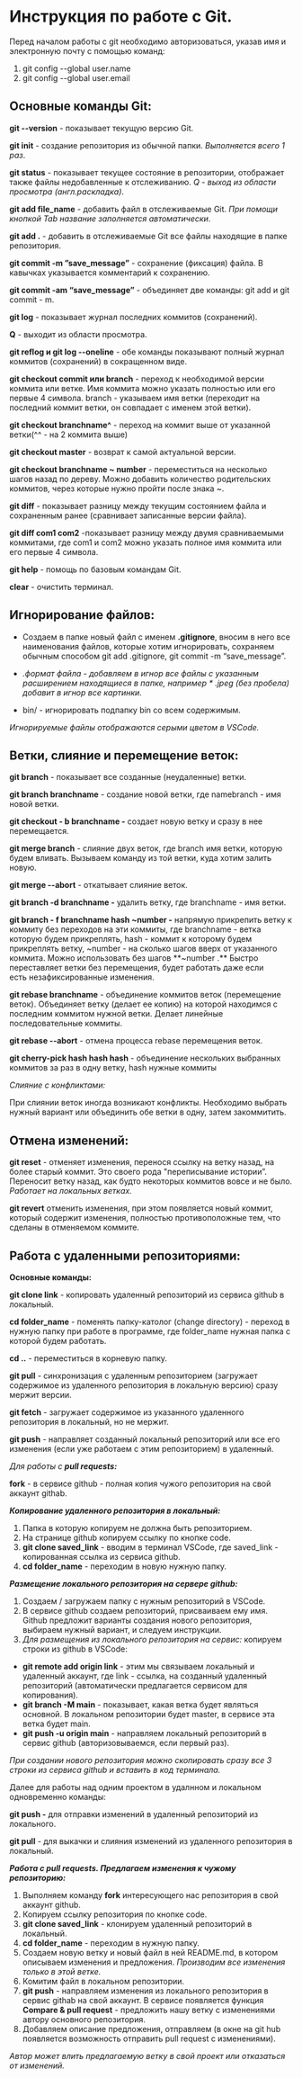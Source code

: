 # Инструкция по работе с Git. 

Перед началом работы с git необходимо авторизоваться, указав имя и электронную почту с помощью команд:
1. git config --global user.name
2. git config --global user.email

## Основные команды Git:

**git --version** - показывает текущую версию Git.

**git init** - cоздание репозитория из обычной папки. _Выполняется всего 1 раз_.

**git status** - показывает текущее состояние в репозитории, отображает также файлы недобавленные к отслеживанию. _Q  - выход из области просмотра (англ.раскладка)_.

**git add file_name** - добавить файл в отслеживаемые Git. _При помощи кнопкой Tab название заполняется автоматически_.

**git add .**  - добавить в отслеживаемые Git все файлы находящие в папке репозитория.

**git commit -m ”save_message”** - сохранение (фиксация) файла. В кавычках указывается комментарий к сохранению.

**git commit -am “save_message”** - объединяет две команды: git add и git commit - m.

**git log** - показывает журнал последних коммитов (сохранений).

**Q**  - выходит из области просмотра.

**git reflog и git log --oneline** - обе команды показывают полный журнал коммитов (сохранений) в сокращенном виде.

**git checkout commit или branch** - переход к необходимой версии коммита или ветке. Имя коммита можно указать полностью или его первые 4 символа. branch - указываем имя ветки (переходит на последний коммит ветки, он совпадает с именем этой ветки).

**git checkout branchname^** - переход на коммит выше от указанной ветки(^^ - на 2 коммита выше)

**git checkout master** - возврат к самой актуальной версии.

**git checkout branchname ~ number** - переместиться на несколько шагов назад по дереву. Можно добавить количество родительских коммитов, через которые нужно пройти после знака ~.

**git diff** - показывает разницу между текущим состоянием файла и сохраненным ранее (сравнивает записанные версии файла).

**git diff com1 com2** -показывает разницу между двумя сравниваемыми коммитами, где com1 и com2 можно указать полное имя коммита или его первые 4 символа.

**git help** - помощь по базовым командам Git.

**clear** - очистить терминал.

## Игнорирование файлов:

* Создаем в папке новый файл с именем **.gitignore**, вносим в него все наименования файлов, которые хотим игнорировать, сохраняем обычным способом git add .gitignore, git commit -m “save_message”.

*  *.формат файла - добавляем в игнор все файлы с указанным расширением находящиеся в папке, например * .jpeg (без пробела) добавит в игнор все картинки.*

* bin/  - игнорировать подпапку bin со всем содержимым.

*Игнорируемые файлы отображаются серыми цветом в VSCode.*

## Ветки, слияние и перемещение веток:

**git branch** - показывает все созданные (неудаленные) ветки.

**git branch branchname** - создание новой ветки, где namebranch - имя новой ветки.

**git checkout - b branchname -** создает новую ветку и сразу в нее перемещается.

**git merge branch** - слияние двух веток, где branch имя ветки, которую будем вливать. Вызываем команду из той ветки, куда хотим залить новую. 

**git merge --abort** - откатывает слияние веток.

**git branch -d branchname -** удалить ветку, где branchname - имя ветки.

**git branch - f branchname  hash ~number -** напрямую прикрепить ветку к коммиту без переходов на эти коммиты, где branchname - ветка которую будем прикреплять, hash - коммит к которому будем прикреплять ветку,  ~number - на сколько шагов вверх от указанного коммита. Можно использовать без шагов **~number .** Быстро переставляет ветки без перемещения, будет работать даже если есть незафиксированные изменения.

**git rebase branchname** - объединение коммитов веток (перемещение веток). Объединяет ветку (делает ее копию) на которой находимся с последним коммитом нужной ветки.  Делает линейные последовательные коммиты.

**git rebase --abort** - отмена процесса rebase перемещения веток.

**git cherry-pick hash hash hash** - объединение нескольких выбранных коммитов за раз в одну ветку, hash нужные коммиты

*Слияние с конфликтами:*

При слиянии веток иногда возникают конфликты. Необходимо выбрать нужный вариант или объединить обе ветки в одну, затем закоммитить.

## Отмена изменений:

**git reset** - отменяет изменения, перенося ссылку на ветку назад, на более старый коммит. Это своего рода "переписывание истории”. Переносит ветку назад, как будто некоторых коммитов вовсе и не было. *Работает на локальных ветках.*

**git revert** отменить изменения, при этом появляется новый коммит, который содержит изменения, полностью противоположные тем, что сделаны в отменяемом коммите.

## Работа с удаленными репозиториями:

**Основные команды:**

**git clone link** - копировать удаленный репозиторий из сервиса github в локальный.

**cd folder_name** - поменять папку-католог (change directory) - переход в нужную папку при работе в программе, где folder_name нужная папка с которой будем работать.

**cd ..** - переместиться в корневую папку.

**git pull** - синхронизация с удаленным репозиторием (загружает содержимое из удаленного репозитория в локальную версию) сразу мержит версии.

**git fetch** - загружает содержимое из указанного удаленного репозитория в локальный, но не мержит.

**git push** - направляет созданный локальный репозиторий или все его изменения (если уже работаем с этим репозиторием) в удаленный.

_Для работы с **pull requests:**_

**fork** - в сервисе github - полная копия чужого репозитория на свой аккаунт githab.

_**Копирование удаленного репозитория в локальный:**_

1. Папка в которую копируем не должна быть репозиторием.
2. На странице github копируем ссылку по кнопке code.
3. **git clone saved_link** - вводим в терминал VSCode, где saved_link - копированная ссылка из сервиса github.
4. **cd folder_name** - переходим в новую нужную папку.

_**Размещение локального репозитория на сервере github:**_

1. Создаем / загружаем папку с нужным репозиторий в VSCode.
2. В сервисе github создаем репозиторий, присваиваем ему имя. Github предложит варианты создания нового репозитория, выбираем нужный вариант, и следуем инструкции.
3. *Для размещения из локального репозитория на сервис:* копируем строки из github в VSCode:
- **git remote add origin link** - этим мы связываем локальный и удаленный аккаунт, где link - ссылка, на созданный удаленный репозиторий (автоматически предлагается сервисом для копирования).
- **git branch -M main** - показывает, какая ветка будет являться основной. В локальном репозитории будет master, в сервисе эта ветка будет main.
- **git push -u origin main** - направляем локальный репозиторий в сервис github (авторизовываемся, если первый раз).

*При создании нового репозитория можно скопировать сразу все 3 строки из сервиса github и вставить в код терминала.*

Далее для работы над одним проектом в удалнном и локальном одновременно команды:

**git push -** для отправки изменений в удаленный репозиторий из локального.

**git pull** - для выкачки и слияния изменений из удаленного репозитория в локальный.

_**Работа с pull requests. Предлагаем изменения к чужому репозиторию:**_

1. Выполняем команду **fork** интересующего нас репозитория в свой аккаунт github.
2. Копируем ссылку репозитория по кнопке code.
3. **git clone saved_link** - клонируем удаленный репозиторий в локальный.
4. **cd folder_name** - переходим в нужную папку.
5. Создаем новую ветку и новый файл в ней README.md, в котором описываем изменения и предложения. *Производим все изменения только в этой ветке.*
6. Комитим файл в локальном репозитории.
7. **git push** - направляем  изменения из локального репозитория в сервис githab на свой аккаунт. В сервисе появляется функция **Compare & pull request** - предложить нашу ветку с изменениями автору основного репозитория.
8. Добавляем описание предложения, отправляем (в окне на git hub появляется возможность отправить pull request  с изменениями).

*Автор может влить предлагаемую ветку в свой проект или отказаться от изменений.*
